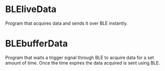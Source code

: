 # BLEliveData

Program that acquires data and sends it over BLE instantly.


# BLEbufferData

Program that waits a trigger signal through BLE to acquire data for a set amount of time. Once the time expires the data acquired is sent using BLE.
